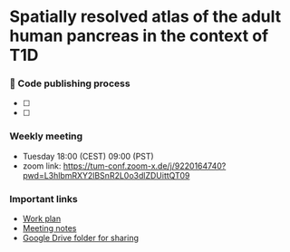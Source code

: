 # Spatially resolved atlas of the adult human pancreas in the context of T1D 

### :construction: Code publishing process  
- [ ] 
- [ ] 

### Weekly meeting
* Tuesday 18:00 (CEST) 09:00 (PST)
* zoom link: https://tum-conf.zoom-x.de/j/9220164740?pwd=L3hlbmRXY2lBSnR2L0o3dlZDUittQT09

### Important links
* [Work plan](https://docs.google.com/document/d/18bc5InkWt-gI8AyHPDEehXkIto52-GnVphaSqlCc_k0/edit?usp=sharing)
* [Meeting notes](https://docs.google.com/document/d/1IKmG4vuqoSa-zhUh0wCGE86KDSiYpHIOv81Oxegtr88/edit?usp=sharing)
* [Google Drive folder for sharing](https://drive.google.com/drive/folders/1Y3Gpg2MdSEDPt8n8m3JBEG3DFaumAIN8?usp=sharing)
